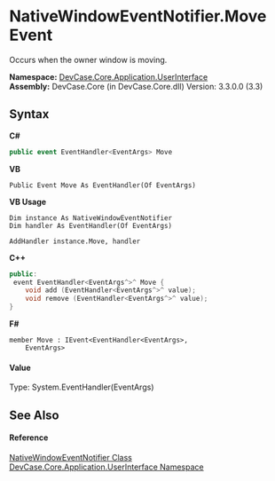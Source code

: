 # NativeWindowEventNotifier.Move Event
 

Occurs when the owner window is moving.

**Namespace:**&nbsp;<a href="N_DevCase_Core_Application_UserInterface">DevCase.Core.Application.UserInterface</a><br />**Assembly:**&nbsp;DevCase.Core (in DevCase.Core.dll) Version: 3.3.0.0 (3.3)

## Syntax

**C#**<br />
``` C#
public event EventHandler<EventArgs> Move
```

**VB**<br />
``` VB
Public Event Move As EventHandler(Of EventArgs)
```

**VB Usage**<br />
``` VB Usage
Dim instance As NativeWindowEventNotifier
Dim handler As EventHandler(Of EventArgs)

AddHandler instance.Move, handler

```

**C++**<br />
``` C++
public:
 event EventHandler<EventArgs^>^ Move {
	void add (EventHandler<EventArgs^>^ value);
	void remove (EventHandler<EventArgs^>^ value);
}
```

**F#**<br />
``` F#
member Move : IEvent<EventHandler<EventArgs>,
    EventArgs>

```


#### Value
Type: System.EventHandler(EventArgs)

## See Also


#### Reference
<a href="T_DevCase_Core_Application_UserInterface_NativeWindowEventNotifier">NativeWindowEventNotifier Class</a><br /><a href="N_DevCase_Core_Application_UserInterface">DevCase.Core.Application.UserInterface Namespace</a><br />
